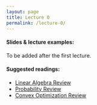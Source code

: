 ```yaml
---
layout: page
title: Lecture 0
permalink: /lecture-0/
---
```


#### Slides & lecture examples:
To be added after the first lecture.


#### Suggested readings:
- [Linear Algebra Review](http://cs229.stanford.edu/section/cs229-linalg.pdf)
- [Probability Review](http://cs229.stanford.edu/section/cs229-prob.pdf)
- [Convex Optimization Review](http://cs229.stanford.edu/section/cs229-cvxopt.pdf)